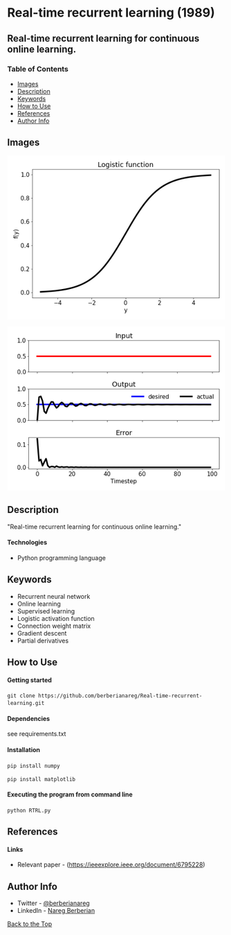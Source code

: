 # Real-time recurrent learning (1989)

## Real-time recurrent learning for continuous online learning.

### Table of Contents

- [Images](#images)
- [Description](#description)
- [Keywords](#keywords)
- [How to Use](#how-to-use)
- [References](#references)
- [Author Info](#author-info)

## Images

![](images/figure_1.png)

![](images/figure_2.png)

## Description

"Real-time recurrent learning for continuous online learning."

#### Technologies

- Python programming language

## Keywords

 - Recurrent neural network
 - Online learning
 - Supervised learning
 - Logistic activation function
 - Connection weight matrix
 - Gradient descent
 - Partial derivatives

## How to Use

#### Getting started

`git clone https://github.com/berberianareg/Real-time-recurrent-learning.git`

#### Dependencies

see requirements.txt

#### Installation

`pip install numpy`

`pip install matplotlib`

#### Executing the program from command line

`python RTRL.py`

## References

#### Links

- Relevant paper - (https://ieeexplore.ieee.org/document/6795228)

## Author Info

- Twitter - [@berberianareg](https://twitter.com/BerberianNareg)
- LinkedIn - [Nareg Berberian](https://www.linkedin.com/in/nareg-berberian-phd-ab6759b9/)

[Back to the Top](#real-time-recurrent-learning-(1989))


